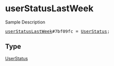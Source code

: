 # userStatusLastWeek

Sample Description

<pre>
<a href="../constructor/userStatusLastWeek.md">userStatusLastWeek</a>#7bf09fc = <a href="../type/UserStatus.md">UserStatus</a>;</pre>

## Type

<a href="../type/UserStatus.md">UserStatus</a>
